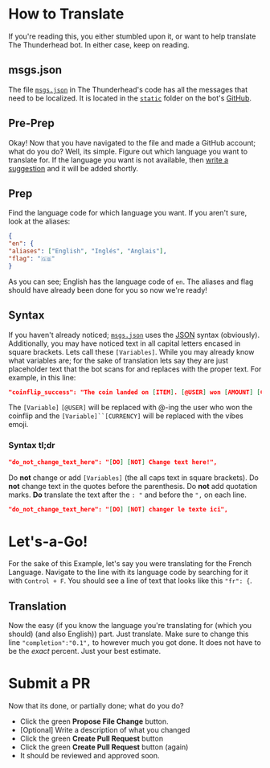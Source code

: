 # How to Translate

If you're reading this, you either stumbled upon it, or want to help translate The Thunderhead bot. In either case, keep on reading.


## msgs.json

The file [`msgs.json`](https://github.com/humboldt123/the-thunderhead/blob/master/static/msgs.json) in The Thunderhead's code has all the messages that need to be localized. It is located in the [`static`](https://github.com/humboldt123/the-thunderhead/tree/master/static) folder on the bot's [GitHub](https://github.com/humboldt123/the-thunderhead). 

## Pre-Prep

Okay! Now that you have navigated to the file and made a GitHub account; what do you do? Well, its simple. Figure out which language you want to translate for. If the language you want is not available, then [write a suggestion](https://github.com/humboldt123/the-thunderhead/issues/new?assignees=humboldt123&labels=enhancement&template=feature_request.md&title=%5BFEATURE%20REQUEST%5D) and it will be added shortly.

## Prep

Find the language code for which language you want. If you aren't sure, look at the aliases:

```json
{
"en": {
"aliases": ["English", "Inglés", "Anglais"],
"flag": "🇬🇧"
}
```
As you can see; English has the language code of `en`. The aliases and flag should have already been done for you so now we're ready!

## Syntax

If you haven't already noticed; [`msgs.json`](https://github.com/humboldt123/the-thunderhead/blob/master/static/msgs.json) uses the [JSON](https://www.w3schools.com/js/js_json_syntax.asp) syntax (obviously). Additionally, you may have noticed text in all capital letters encased in square brackets. Lets call these `[Variables]`.  While you may already know what variables are; for the sake of translation lets say they are just placeholder text that the bot scans for and replaces with the proper text. For example, in this line:
```json
"coinflip_success": "The coin landed on [ITEM]. [@USER] won [AMOUNT] [CURRENCY]!",
```
The `[Variable]` `[@USER]` will be replaced with @-ing the user who won the coinflip and the `[Variable]``[CURRENCY]` will be replaced with the vibes emoji.

### Syntax tl;dr
```json
"do_not_change_text_here": "[DO] [NOT] Change text here!",
```
Do **not** change or add `[Variables]` (the all caps text in square brackets). Do **not** change text in the quotes before the parenthesis. Do **not** add quotation marks. **Do** translate the text after the `: "` and before the `",` on each line.
```json
"do_not_change_text_here": "[DO] [NOT] changer le texte ici",
```
# Let's-a-Go!

For the sake of this Example, let's say you were translating for the French Language.  Navigate to the line with its language code by searching for it with `Control + F`. 
You should see a line of text that looks like this `"fr": {`.  

## Translation
Now the easy (if you know the language you're translating for (which you should) (and also English)) part. Just translate. Make sure to change this line `"completion":"0.1",` to however much you got done. It does not have to be the *exact* percent. Just your best estimate.

# Submit a PR
Now that its done, or partially done; what do you do?
- Click the green **Propose File Change** button.
- [Optional] Write a description of what you changed
- Click the green **Create Pull Request** button
- Click the green **Create Pull Request** button (again)
- It should be reviewed and approved soon.
